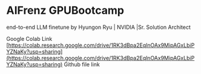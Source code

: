 # AIFrenz GPUBootcamp
end-to-end LLM finetune
by Hyungon Ryu | NVIDIA |Sr. Solution Architect

Google Colab Link [https://colab.research.google.com/drive/1RK3dBpa2EqlnOAx9MipAGxLbiPYZNaKy?usp=sharing](https://colab.research.google.com/drive/1RK3dBpa2EqlnOAx9MipAGxLbiPYZNaKy?usp=sharing)
Github file link 
